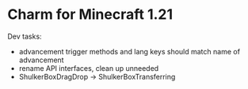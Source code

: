 # Charm for Minecraft 1.21

Dev tasks:
- advancement trigger methods and lang keys should match name of advancement
- rename API interfaces, clean up unneeded
- ShulkerBoxDragDrop -> ShulkerBoxTransferring
